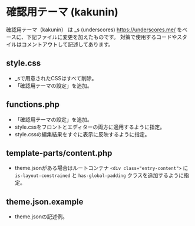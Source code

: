 # 確認用テーマ (kakunin)

確認用テーマ（kakunin） は _s (underscores) https://underscores.me/ をベースに、下記ファイルに変更を加えたものです。
対策で使用するコードやスタイルはコメントアウトして記述してあります。


## style.css

* _sで用意されたCSSはすべて削除。
* 「確認用テーマの設定」を追加。


## functions.php

* 「確認用テーマの設定」を追加。
* style.cssをフロントとエディターの両方に適用するように指定。
* style.cssの編集結果をすぐに表示に反映するように指定。


## template-parts/content.php

* theme.jsonがある場合はルートコンテナ `<div class="entry-content">` に `is-layout-constrained` と `has-global-padding` クラスを追加するように指定。


## theme.json.example

* theme.jsonの記述例。

